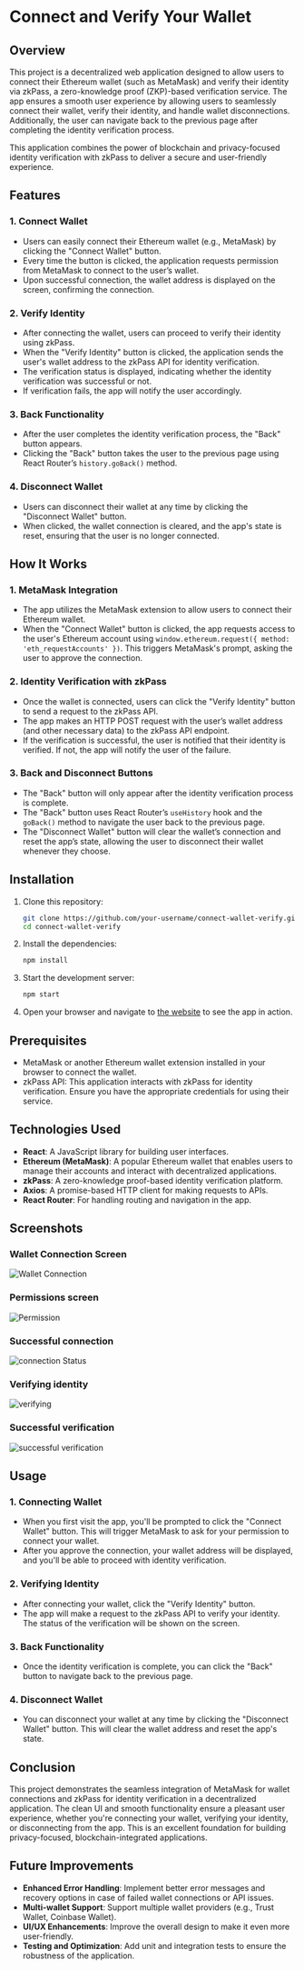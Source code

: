 
# Connect and Verify Your Wallet

## Overview
This project is a decentralized web application designed to allow users to connect their Ethereum wallet (such as MetaMask) and verify their identity via zkPass, a zero-knowledge proof (ZKP)-based verification service. The app ensures a smooth user experience by allowing users to seamlessly connect their wallet, verify their identity, and handle wallet disconnections. Additionally, the user can navigate back to the previous page after completing the identity verification process.

This application combines the power of blockchain and privacy-focused identity verification with zkPass to deliver a secure and user-friendly experience.

## Features
### 1. Connect Wallet
- Users can easily connect their Ethereum wallet (e.g., MetaMask) by clicking the "Connect Wallet" button.
- Every time the button is clicked, the application requests permission from MetaMask to connect to the user’s wallet.
- Upon successful connection, the wallet address is displayed on the screen, confirming the connection.

### 2. Verify Identity
- After connecting the wallet, users can proceed to verify their identity using zkPass.
- When the "Verify Identity" button is clicked, the application sends the user's wallet address to the zkPass API for identity verification.
- The verification status is displayed, indicating whether the identity verification was successful or not.
- If verification fails, the app will notify the user accordingly.

### 3. Back Functionality
- After the user completes the identity verification process, the "Back" button appears.
- Clicking the "Back" button takes the user to the previous page using React Router’s `history.goBack()` method.

### 4. Disconnect Wallet
- Users can disconnect their wallet at any time by clicking the "Disconnect Wallet" button.
- When clicked, the wallet connection is cleared, and the app's state is reset, ensuring that the user is no longer connected.

## How It Works
### 1. MetaMask Integration
- The app utilizes the MetaMask extension to allow users to connect their Ethereum wallet.
- When the "Connect Wallet" button is clicked, the app requests access to the user's Ethereum account using `window.ethereum.request({ method: 'eth_requestAccounts' })`. This triggers MetaMask's prompt, asking the user to approve the connection.

### 2. Identity Verification with zkPass
- Once the wallet is connected, users can click the "Verify Identity" button to send a request to the zkPass API.
- The app makes an HTTP POST request with the user’s wallet address (and other necessary data) to the zkPass API endpoint.
- If the verification is successful, the user is notified that their identity is verified. If not, the app will notify the user of the failure.

### 3. Back and Disconnect Buttons
- The "Back" button will only appear after the identity verification process is complete.
- The "Back" button uses React Router’s `useHistory` hook and the `goBack()` method to navigate the user back to the previous page.
- The "Disconnect Wallet" button will clear the wallet’s connection and reset the app’s state, allowing the user to disconnect their wallet whenever they choose.

## Installation
1. Clone this repository:

   ```bash
   git clone https://github.com/your-username/connect-wallet-verify.git
   cd connect-wallet-verify
   ```

2. Install the dependencies:

   ```bash
   npm install
   ```

3. Start the development server:

   ```bash
   npm start
   ```

4. Open your browser and navigate to [the website]([(https://codrjay.github.io/zkpass-bounty)) to see the app in action.

## Prerequisites
- MetaMask or another Ethereum wallet extension installed in your browser to connect the wallet.
- zkPass API: This application interacts with zkPass for identity verification. Ensure you have the appropriate credentials for using their service.

## Technologies Used
- **React**: A JavaScript library for building user interfaces.
- **Ethereum (MetaMask)**: A popular Ethereum wallet that enables users to manage their accounts and interact with decentralized applications.
- **zkPass**: A zero-knowledge proof-based identity verification platform.
- **Axios**: A promise-based HTTP client for making requests to APIs.
- **React Router**: For handling routing and navigation in the app.

## Screenshots
### Wallet Connection Screen
![Wallet Connection](homepage.png)

### Permissions screen
![Permission](Permission.png)

### Successful connection
![connection Status](Successfulconnection.png)

### Verifying identity
![verifying](Verifyingdentity.png)

### Successful verification
![successful verification](Identityverifiedsuccessfully.png)

## Usage
### 1. Connecting Wallet
- When you first visit the app, you'll be prompted to click the "Connect Wallet" button. This will trigger MetaMask to ask for your permission to connect your wallet.
- After you approve the connection, your wallet address will be displayed, and you'll be able to proceed with identity verification.

### 2. Verifying Identity
- After connecting your wallet, click the "Verify Identity" button.
- The app will make a request to the zkPass API to verify your identity. The status of the verification will be shown on the screen.

### 3. Back Functionality
- Once the identity verification is complete, you can click the "Back" button to navigate back to the previous page.

### 4. Disconnect Wallet
- You can disconnect your wallet at any time by clicking the "Disconnect Wallet" button. This will clear the wallet address and reset the app's state.

## Conclusion
This project demonstrates the seamless integration of MetaMask for wallet connections and zkPass for identity verification in a decentralized application. The clean UI and smooth functionality ensure a pleasant user experience, whether you're connecting your wallet, verifying your identity, or disconnecting from the app. This is an excellent foundation for building privacy-focused, blockchain-integrated applications.

## Future Improvements
- **Enhanced Error Handling**: Implement better error messages and recovery options in case of failed wallet connections or API issues.
- **Multi-wallet Support**: Support multiple wallet providers (e.g., Trust Wallet, Coinbase Wallet).
- **UI/UX Enhancements**: Improve the overall design to make it even more user-friendly.
- **Testing and Optimization**: Add unit and integration tests to ensure the robustness of the application.


